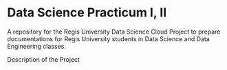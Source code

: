 # Data Science Practicum I, II

A repository for the Regis University Data Science Cloud Project to prepare documentations for Regis University students in Data Science and Data Engineering classes.

Description of the Project
